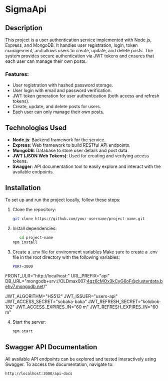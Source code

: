 # SigmaApi

## Description

This project is a user authentication service implemented with Node.js, Express, and MongoDB. It handles user registration, login, token management, and allows users to create, update, and delete posts. The system provides secure authentication via JWT tokens and ensures that each user can manage their own posts.

### Features:
- User registration with hashed password storage.
- User login with email and password verification.
- JWT token generation for user authentication (both access and refresh tokens).
- Create, update, and delete posts for users.
- Each user can only manage their own posts.

## Technologies Used
- **Node.js**: Backend framework for the service.
- **Express**: Web framework to build RESTful API endpoints.
- **MongoDB**: Database to store user details and post data.
- **JWT (JSON Web Tokens)**: Used for creating and verifying access tokens.
- **Swagger**: API documentation tool to easily explore and interact with the available endpoints.

## Installation

To set up and run the project locally, follow these steps:

1. Clone the repository:
   ```bash
   git clone https://github.com/your-username/project-name.git

2. Install dependencies:
   ```bash
      cd project-name
   npm install

3. Create a .env file for environment variables
   Make sure to create a .env file in the root directory with the following variables:
   ```bash
   PORT=3000
FRONT_ULR="http://localhost:"
URL_PREFIX="api"
DB_URL="mongodb+srv://OLDmax007:4qz6cMOx3kCyG6oF@clusterdata.behv7.mongodb.net/"

JWT_ALGORITHM="HS512"
JWT_ISSUER="users-api"
JWT_ACCESS_SECRET="sobaka-baka"
JWT_REFRESH_SECRET="kolobok-102"
JWT_ACCESS_EXPIRES_IN="60 m"
JWT_REFRESH_EXPIRES_IN="60 m"



4. Start the server:
   ```bash
   npm start 

## Swagger API Documentation

All available API endpoints can be explored and tested interactively using Swagger. To access the documentation, navigate to:

```bash
http://localhost:3000/api-docs
